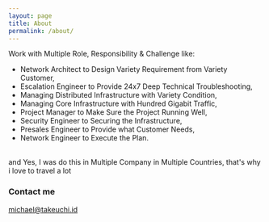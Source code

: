 ```yaml
---
layout: page
title: About
permalink: /about/
---
```


Work with Multiple Role, Responsibility & Challenge like:
* Network Architect to Design Variety Requirement from Variety Customer,
* Escalation Engineer to Provide 24x7 Deep Technical Troubleshooting,
* Managing Distributed Infrastructure with Variety Condition,
* Managing Core Infrastructure with Hundred Gigabit Traffic,
* Project Manager to Make Sure the Project Running Well,
* Security Engineer to Securing the Infrastructure,
* Presales Engineer to Provide what Customer Needs,
* Network Engineer to Execute the Plan.

<br/>and Yes, I was do this in Multiple Company in Multiple Countries, that's why i love to travel a lot

### Contact me

[michael@takeuchi.id](mailto:michael@takeuchi.id)
